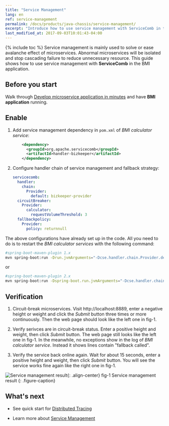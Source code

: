 ```yaml
---
title: "Service Management"
lang: en
ref: service-management
permalink: /docs/products/java-chassis/service-management/
excerpt: "Introduce how to use service management with ServiceComb in the BMI application"
last_modified_at: 2017-09-03T10:01:43-04:00
---
```


{% include toc %}
Service management is mainly used to solve or ease avalanche effect of microservices. Abnormal microservices will be isolated and stop cascading failure to reduce unnecessary resource. This guide shows how to use service management with **ServiceComb** in the BMI application.

## Before you start

Walk through [Develop microservice application in minutes](/docs/products/java-chassis/bmi/) and have **BMI application** running. 

## Enable

1. Add service management dependency in `pom.xml` of *BMI calculator service*:

   ```xml
       <dependency>
         <groupId>org.apache.servicecomb</groupId>
         <artifactId>handler-bizkeeper</artifactId>
       </dependency>
   ```

2. Configure handler chain of service management and fallback strategy:

   ```yaml
   servicecomb:
     handler:
       chain:
         Provider:
           default: bizkeeper-provider
     circuitBreaker:
       Provider:
         calculator:
           requestVolumeThreshold: 3
     fallbackpolicy:
       Provider:
         policy: returnnull
   ```

The above configurations have already set up in the code. All you need to do is to restart the *BMI calculator services* with the following command:

```bash
#spring-boot-maven-plugin 1.x
mvn spring-boot:run -Drun.jvmArguments="-Dcse.handler.chain.Provider.default=bizkeeper-provider -Dcse.circuitBreaker.Provider.calculator.requestVolumeThreshold=3 -Dcse.fallbackpolicy.Provider.policy=returnnull"
```
or
```bash
#spring-boot-maven-plugin 2.x
mvn spring-boot:run -Dspring-boot.run.jvmArguments="-Dcse.handler.chain.Provider.default=bizkeeper-provider -Dcse.circuitBreaker.Provider.calculator.requestVolumeThreshold=3 -Dcse.fallbackpolicy.Provider.policy=returnnull"
```

## Verification

1. Circuit-break microservices. Visit <a>http://localhost:8889</a>, enter a negative height or weight and click the *Submit* button three times or more continuously. Then the web page should look like the left one in fig-1.

2. Verify serivces are in circuit-break status. Enter a positive height and weight, then click *Submit* button. The web page still looks like the left one in fig-1. In the meanwhile, no exceptions show in the log of *BMI calculator service*. Instead it shows lines contain "fallback called". 

3. Verify the service back online again. Wait for about 15 seconds, enter a positive height and weight, then click *Submit* button. You will see the service works fine again like the right one in fig-1.

![Service management result](/assets/images/service-management-result.png){: .align-center}
fig-1 Service management result
{: .figure-caption}

## What's next

* See quick start for [Distributed Tracing](/docs/products/java-chassis/distributed-tracing/)

* Learn more about [Service Management](/docs/users/service-configurations/)
